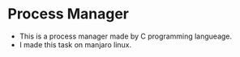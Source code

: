 # Process Manager
- This is a process manager made by C programming langueage.
- I made this task on manjaro linux.
